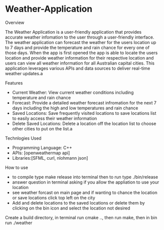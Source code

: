 # Weather-Application

Overview

The Weather Application is a user-friendly application that provides accurate weather infomation to the user through a user-friendly interface. The weather application 
can forecast the weather for the users location up to 7 days and provide the temperature and rain chance for every one of those days. When the app is first opened the app is able to locate the users location and provide weather information for their respective location and users can view all weather information for all Australian capital cities. This application leverages various APIs and data sources to deliver real-time weather updates.a


Features
- Current Weather: View current weather conditions including temperature and rain chance
- Forecast: Provide a detailed weather forecast infromation for the next 7 days including the high and low temperatures and rain chance
- Saved Locations: Save frequently visited locations to save locations list to easily access their weather information
- Delete Saved Locations: Delete a location off the location list to choose other cities to put on the list.a

Technlogies Used
- Programming Language: C++
- APIs: [openweathermap api]
- Libraries:[SFML, curl, nlohmann json]

How to use
- to compile type make release into terminal then to run type ./bin/release
- answer question in terminal asking if you allow the appliation to use your location
- see weather forcast on main page and if wanting to chance the location or save locations click top left on the city
- Add and delete locations to the saved locations or delete them by clicking on the bin icon and select the location not desired


Create a build directory, in terminal run cmake .., then run make, then in bin run ./weather
